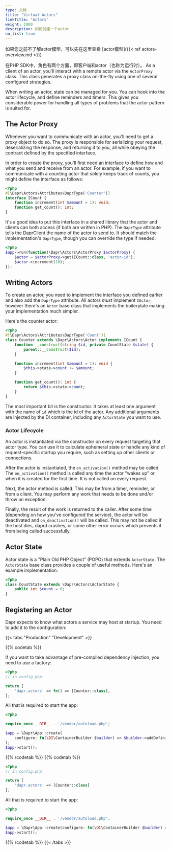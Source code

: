 ```yaml
---
type: 文档
title: "Virtual Actors"
linkTitle: "Actors"
weight: 1000
description: 如何创建一个actor
no_list: true
---
```


如果您之前不了解actor模型，可以先在这里查看 [actor模型]({{< ref actors-overview.md >}})

在PHP SDK中，角色有两个方面，即客户端和actor（也称为运行时）。 As a client of an actor, you'll interact with a remote actor via the `ActorProxy` class. This class generates a proxy class on-the-fly using one of several configured strategies.

When writing an actor, state can be managed for you. You can hook into the actor lifecycle, and define reminders and timers. This gives you considerable power for handling all types of problems that the actor pattern is suited for.

## The Actor Proxy

Whenever you want to communicate with an actor, you'll need to get a proxy object to do so. The proxy is responsible for serializing your request, deserializing the response, and returning it to you, all while obeying the contract defined by the specified interface.

In order to create the proxy, you'll first need an interface to define how and what you send and receive from an actor. For example, if you want to communicate with a counting actor that solely keeps track of counts, you might define the interface as follows:

```php
<?php
#[\Dapr\Actors\Attributes\DaprType('Counter')]
interface ICount {
    function increment(int $amount = 1): void;
    function get_count(): int;
}
```

It's a good idea to put this interface in a shared library that the actor and clients can both access (if both are written in PHP). The `DaprType` attribute tells the DaprClient the name of the actor to send to. It should match the implementation's `DaprType`, though you can override the type if needed.

```php
<?php
$app->run(function(\Dapr\Actors\ActorProxy $actorProxy) {
    $actor = $actorProxy->get(ICount::class, 'actor-id');
    $actor->increment(10);
});
```

## Writing Actors

To create an actor, you need to implement the interface you defined earlier and also add the `DaprType` attribute. All actors *must* implement `IActor`, however there's an `Actor` base class that implements the boilerplate making your implementation much simpler.

Here's the counter actor:

```php
<?php
#[\Dapr\Actors\Attributes\DaprType('Count')]
class Counter extends \Dapr\Actors\Actor implements ICount {
    function __construct(string $id, private CountState $state) {
        parent::__construct($id);
    }

    function increment(int $amount = 1): void {
        $this->state->count += $amount;
    }

    function get_count(): int {
        return $this->state->count;
    }
}
```

The most important bit is the constructor. It takes at least one argument with the name of `id` which is the id of the actor. Any additional arguments are injected by the DI container, including any `ActorState` you want to use.

### Actor Lifecycle

An actor is instantiated via the constructor on every request targeting that actor type. You can use it to calculate ephemeral state or handle any kind of request-specific startup you require, such as setting up other clients or connections.

After the actor is instantiated, the `on_activation()` method may be called. The `on_activation()` method is called any time the actor "wakes up" or when it is created for the first time. It is not called on every request.

Next, the actor method is called. This may be from a timer, reminder, or from a client. You may perform any work that needs to be done and/or throw an exception.

Finally, the result of the work is returned to the caller. After some time (depending on how you've configured the service), the actor will be deactivated and `on_deactivation()` will be called. This may not be called if the host dies, daprd crashes, or some other error occurs which prevents it from being called successfully.

## Actor State

Actor state is a "Plain Old PHP Object" (POPO) that extends `ActorState`. The `ActorState` base class provides a couple of useful methods. Here's an example implementation:

```php
<?php
class CountState extends \Dapr\Actors\ActorState {
    public int $count = 0;
}
```

## Registering an Actor

Dapr expects to know what actors a service may host at startup. You need to add it to the configuration:

{{< tabs "Production" "Development" >}}

{{% codetab %}}

If you want to take advantage of pre-compiled dependency injection, you need to use a factory:

```php
<?php
// in config.php

return [
    'dapr.actors' => fn() => [Counter::class],
];
```

All that is required to start the app:

```php
<?php

require_once __DIR__ . '/vendor/autoload.php';

$app = \Dapr\App::create(
    configure: fn(\DI\ContainerBuilder $builder) => $builder->addDefinitions('config.php')->enableCompilation(__DIR__)
);
$app->start();
```

{{% /codetab %}}
{{% codetab %}}

```php
<?php
// in config.php

return [
    'dapr.actors' => [Counter::class]
];
```

All that is required to start the app:

```php
<?php

require_once __DIR__ . '/vendor/autoload.php';

$app = \Dapr\App::create(configure: fn(\DI\ContainerBuilder $builder) => $builder->addDefinitions('config.php'));
$app->start();
```

{{% /codetab %}}
{{< /tabs >}}
